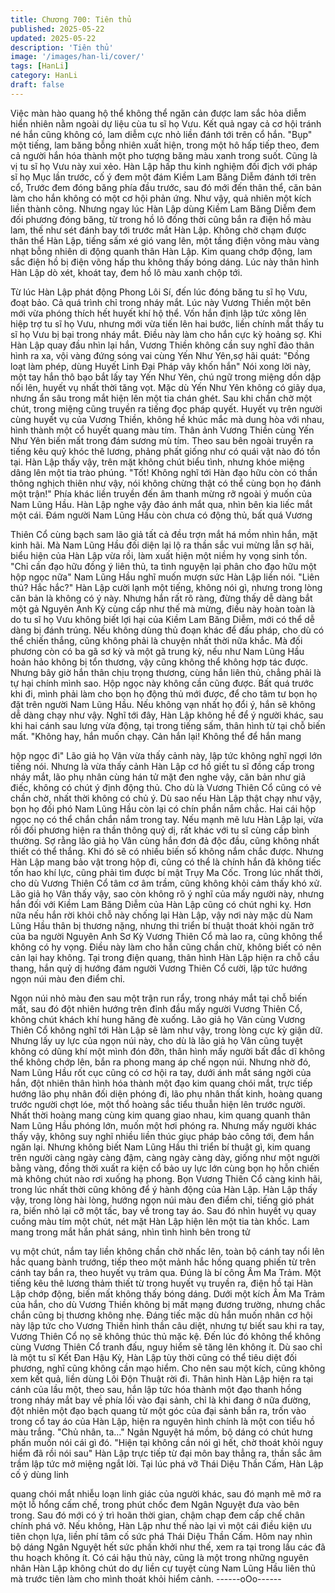 ```yaml
---
title: Chương 700: Tiên thủ
published: 2025-05-22
updated: 2025-05-22
description: 'Tiên thủ'
image: '/images/han-li/cover/'
tags: [HanLi]
category: HanLi
draft: false
---
```


Việc màn hào quang hộ thể không thể ngăn cản được lam sắc
hỏa diễm hiển nhiên nằm ngoài dự liệu cùa tu sĩ họ Vưu.
Kết quả ngay cả cơ hội tránh né hắn cũng không có, lam diễm
cực nhỏ liền đánh tới trên cổ hắn.
"Bụp" một tiếng, lam băng bỗng nhiên xuất hiện, trong một hô hấp
tiếp theo, đem cả người hắn hóa thành một pho tượng băng màu
xanh trong suốt.
Cũng là vị tu sĩ họ Vưu này xui xẻo.
Hàn Lập hấp thu kinh nghiệm đối địch với pháp sĩ họ Mục lần
trước, cố ý đem một đám Kiềm Lam Băng Diễm đánh tới trên cổ,
Trước đem đóng băng phía đầu trước, sau đó mới đến thân thể,
căn bản làm cho hắn không có một cơ hội phản ứng.
Như vậy, quả nhiên một kích liền thành công.
Nhưng ngay lúc Hàn Lập dùng Kiềm Lam Băng Diễm đem đối
phương đóng băng, từ trong hồ lô đồng thời cũng bắn ra điện hồ
màu lam, thế như sét đánh bay tới trước mắt Hàn Lập.
Không chờ chạm được thân thể Hàn Lập, tiếng sấm xé gió vang
lên, một tầng điện võng màu vàng nhạt bỗng nhiên di động quanh
thân Hàn Lập.
Kim quang chớp động, lam sắc điện hồ bị điện võng hấp thu
không thấy bóng dáng.
Lúc này thân hình Hàn Lập dò xét, khoát tay, đem hồ lô màu xanh
chộp tới.

Từ lúc Hàn Lập phát động Phong Lôi Sí, đến lúc đóng băng tu sĩ
họ Vưu, đoạt bảo. Cả quá trình chỉ trong nháy mắt.
Lúc này Vương Thiền một bên mới vừa phóng thích hết huyết khí
hộ thể. Vốn hắn định lập tức xông lên hiệp trợ tu sĩ họ Vưu,
nhưng mới vừa tiến lên hai bước, liền chính mắt thấy tu sĩ họ Vưu
bị bại trong nháy mắt.
Điều này làm cho hắn cực kỳ hoảng sợ.
Khi Hàn Lập quay đầu nhìn lại hắn, Vương Thiền không cần suy
nghĩ đảo thân hình ra xa, vội vàng đứng sóng vai cùng Yến Như
Yên,sợ hãi quát:
"Đồng loạt làm phép, dùng Huyết Linh Đại Pháp vây khốn hắn"
Nói xong lời này, một tay hắn thô bạo bắt lấy tay Yến Như Yên,
chú ngữ trong miệng dồn dập nổi lên, huyết vụ nhất thời tăng vọt.
Mặc dù Yến Như Yên không có giãy dụa, nhưng ẩn sâu trong mắt
hiện lên một tia chán ghét. Sau khi chần chờ một chút, trong
miệng cũng truyền ra tiếng đọc pháp quyết. Huyết vụ trên người
cùng huyết vụ của Vương Thiền, không hề khúc mắc mà dung
hòa với nhau, hình thành một cổ huyết quang màu tím.
Thân ảnh Vương Thiền cùng Yến Như Yên biến mất trong đám
sương mù tím. Theo sau bên ngoài truyền ra tiếng kêu quỷ khóc
thê lương, phảng phất giống như có quái vật nào đó tồn tại.
Hàn Lập thấy vậy, trên mặt không chút biểu tình, nhưng khóe
miệng dâng lên một tia trào phúng.
"Tốt! Không nghĩ tới Hàn đạo hữu còn có thần thông nghịch thiên
như vậy, nói không chừng thật có thể cùng bọn họ đánh một trận!"
Phía khác liền truyền đến âm thanh mừng rỡ ngoài ý muốn của
Nam Lũng Hầu.
Hàn Lập nghe vậy đảo ánh mắt qua, nhìn bên kia liếc mắt một
cái.
Đám người Nam Lũng Hầu còn chưa có động thủ, bất quá Vương

Thiên Cổ cùng bạch sam lão giả tất cả đều trợn mắt há mồm nhìn
hắn, mặt kinh hãi.
Mà Nam Lũng Hầu đối diện lại lộ ra thần sắc vui mừng lẫn sợ hãi,
biểu hiện của Hàn Lập vừa rồi, làm xuất hiện một niềm hy vọng
sinh tồn.
"Chỉ cần đạo hữu đồng ý liên thủ, ta tình nguyện lại phân cho đạo
hữu một hộp ngọc nữa" Nam Lũng Hầu nghĩ muốn mượn sức
Hàn Lập liền nói.
"Liên thủ? Hắc hắc?" Hàn Lập cười lạnh một tiếng, không nói gì,
nhưng trong lòng căn bản là không có ý này.
Nhưng hắn rất rõ ràng, đừng thấy dễ dàng bắt một gả Nguyên
Anh Kỳ cùng cấp như thế mà mừng, điều này hoàn toàn là do tu
sĩ họ Vưu không biết lợi hại của Kiềm Lam Băng Diễm, mới có thể
dễ dàng bị đánh trúng.
Nếu không dùng thủ đoạn khác để đấu pháp, cho dù có thể chiến
thắng, cũng không phải là chuyện nhất thời nữa khắc.
Mà đối phương còn có ba gã sơ kỳ và một gã trung kỳ, nếu như
Nam Lũng Hầu hoản hảo không bị tổn thương, vậy cũng không
thể không hợp tác được. Nhưng bây giờ hắn thân chịu trọng
thương, cùng hắn liên thủ, chẳng phải là tự hại chính mình sao.
Hộp ngọc này không cần cũng được.
Bất quá trước khi đi, mình phải làm cho bọn họ động thủ mới
được, để cho tâm tư bọn họ đặt trên người Nam Lũng Hầu.
Nếu không vạn nhất họ đổi ý, hắn sẽ không dễ dàng chạy như
vậy.
Nghĩ tới đây, Hàn Lập không hề để ý người khác, sau khi hai cánh
sau lưng vừa động, tại trong tiếng sấm, thân hình từ tại chỗ biến
mất.
"Không hay, hắn muốn chạy. Cản hắn lại! Không thể để hắn mang

hộp ngọc đi" Lão giả họ Vân vừa thấy cảnh này, lập tức không
nghĩ ngợi lớn tiếng nói.
Nhưng là vừa thấy cảnh Hàn Lập cơ hồ giết tu sĩ đồng cấp trong
nháy mắt, lão phụ nhân cùng hán tử mặt đen nghe vậy, căn bản
như giả điếc, không có chút ý định động thủ.
Cho dù là Vương Thiên Cổ cũng có vẻ chần chờ, nhất thời không
có chủ ý.
Dù sao nếu Hàn Lập thật chạy như vậy, bọn họ đối phó Nam
Lũng Hầu còn lại có chín phần nắm chắc. Hai cái hộp ngọc nọ có
thể chắn chắn nắm trong tay. Nếu mạnh mẽ lưu Hàn Lập lại, vừa
rồi đối phương hiện ra thần thông quỷ dị, rất khác với tu sĩ cùng
cầp bình thường. Sợ rằng lão giả họ Vân cùng hắn đơn đả độc
đầu, cũng không nhất thiết có thể thắng. Khi đó sẽ có nhiều biến
số không nắm chắc được.
Nhưng Hàn Lập mang bảo vật trong hộp đi, cũng có thể là chính
hắn đã không tiếc tốn hao khí lực, cũng phải tìm được bí mật Trụy
Ma Cốc.
Trong lúc nhất thời, cho dù Vương Thiên Cổ tâm cơ âm trầm,
cũng không khỏi cảm thấy khó xử.
Lão giả họ Vân thấy vậy, sao còn không rõ ý nghĩ của mấy người
này, nhưng hắn đối với Kiềm Lam Băng Diễm của Hàn Lập cũng
có chút nghi kỵ. Hơn nữa nếu hắn rời khỏi chỗ này chống lại Hàn
Lập, vậy nơi này mặc dù Nam Lũng Hầu thân bị thương nặng,
nhưng thi triển bí thuật thoát khỏi ngăn trở của ba người Nguyên
Anh Sơ Kỳ Vương Thiên Cổ mà lao ra, cũng không thể không có
hy vọng.
Điều này làm cho hắn cũng chần chừ, không biết có nên cản lại
hay không.
Tại trong điện quang, thân hình Hàn Lập hiện ra chỗ cầu thang,
hắn quỷ dị hướng đám người Vương Thiên Cổ cười, lập tức
hướng ngọn núi màu đen điểm chỉ.

Ngọn núi nhỏ màu đen sau một trận run rẩy, trong nháy mắt tại
chỗ biến mất, sau đó đột nhiên hướng trên đỉnh đầu mấy người
Vương Thiên Cổ, không chút khách khí hung hăng đè xuống.
Lão giả họ Vân cùng Vương Thiên Cổ không nghĩ tới Hàn Lập sẽ
làm như vậy, trong lòng cực kỳ giận dữ.
Nhưng lấy uy lực của ngọn núi này, cho dù là lão giả họ Vân cũng
tuyệt không có dũng khí một mình đón đỡn, thân hình mấy người
bất đắc dĩ không thể không chớp lên, bắn ra phong mang áp chế
ngọn núi.
Nhưng nhờ đó, Nam Lũng Hầu rốt cục cũng có cơ hội ra tay, dưới
ánh mắt sáng ngời của hắn, đột nhiên thân hình hóa thành một
đạo kim quang chói mắt, trực tiếp hướng lão phụ nhân đối diện
phóng đi, lão phụ nhân thất kinh, hoàng quang trước người chợt
lóe, một thổ hoàng sắc tiểu thuẫn hiện lên trước người.
Nhất thời hoàng mang cùng kim quang giao nhau, kim quang
quanh thân Nam Lũng Hầu phóng lớn, muốn một hơi phóng ra.
Nhưng mấy người khác thấy vậy, không suy nghĩ nhiều liền thúc
giục pháp bảo công tới, đem hắn ngăn lại.
Nhưng không biết Nam Lũng Hầu thi triển bí thuật gì, kim quang
trên người càng ngày càng đậm, càng ngày càng dày, giống như
một người bằng vàng, đồng thời xuất ra kiện cổ bảo uy lực lớn
cùng bọn họ hỗn chiến mà không chút nào rơi xuống hạ phong.
Bọn Vương Thiên Cổ càng kinh hãi, trong lúc nhất thời cũng
không để ý hành động của Hàn Lập.
Hàn Lập thấy vậy, trong lòng hài lòng, hướng ngọn núi màu đen
điểm chỉ, tiếng gió phát ra, biến nhỏ lại cỡ một tấc, bay về trong
tay áo.
Sau đó nhìn huyết vụ quay cuồng màu tím một chút, nét mặt Hàn
Lập hiện lên một tia tàn khốc.
Lam mang trong mắt hắn phát sáng, nhìn tình hình bên trong tử

vụ một chút, nắm tay liền không chần chờ nhấc lên, toàn bộ cánh
tay nổi lên hắc quang bành trướng, tiếp theo một mảnh hắc hồng
quang phiến từ trên cánh tay bắn ra, theo huyết vụ trảm qua.
Đúng là bí công Âm Ma Trảm.
Một tiếng kêu thê lương thảm thiết từ trong huyết vụ truyền ra,
điện hồ tại Hàn Lập chớp động, biến mất không thấy bóng dáng.
Dưới một kích Âm Ma Trảm của hắn, cho dù Vương Thiền không
bị mất mạng đương trường, nhưng chắc chắn cũng bị thương
không nhẹ.
Đáng tiếc mặc dù hắn muốn nhân cơ hội này lập tức cho Vương
Thiền hình thần câu diệt, nhưng tự biết sau khi ra tay, Vương
Thiên Cổ nọ sẽ không thúc thủ mặc kệ. Đến lúc đó không thể
không cùng Vương Thiên Cổ tranh đấu, nguy hiểm sẽ tăng lên
không ít.
Dù sao chỉ là một tu sĩ Kết Đan Hậu Kỳ, Hàn Lập tùy thời cũng có
thể tiêu diệt đối phương, nghĩ cũng không cần mạo hiểm.
Cho nên sau một kích, cũng không xem kết quả, liền dùng Lôi
Độn Thuật rời đi.
Thân hình Hàn Lập hiện ra tại cánh của lầu một, theo sau, hắn lập
tức hóa thành một đạo thanh hồng trong nháy mắt bay về phía lối
vào đại sảnh, chỉ là khi đang ở nữa đường, đột nhiên một đạo
bạch quang từ một góc của đại sảnh bắn ra, trốn vào trong cổ tay
áo của Hàn Lập, hiện ra nguyên hình chính là một con tiểu hồ
màu trắng.
"Chủ nhân, ta…" Ngân Nguyệt há mồm, bộ dáng có chút hưng
phấn muốn nói cái gì đó.
"Hiện tại không cần nói gì hết, chờ thoát khỏi nguy hiểm đã rồi nói
sau" Hàn Lập trực tiếp từ đại môn bay thẳng ra, thần sắc âm trầm
lập tức mở miệng ngắt lời.
Tại lúc phá vỡ Thái Diệu Thần Cấm, Hàn Lập cố ý dùng linh

quang chói mắt nhiễu loạn linh giác của người khác, sau đó mạnh
mẽ mở ra một lỗ hổng cấm chế, trong phút chốc đem Ngân
Nguyệt đưa vào bên trong.
Sau đó mới có ý trì hoãn thời gian, chậm chạp đem cấp chế chân
chính phá vở.
Nếu không, Hàn Lập như thế nào lại vì một cái điều kiện ưu tiên
chọn lựa, liền phí tâm cố sức phá Thái Diệu Thần Cấm.
Hôm nay nhìn bộ dáng Ngân Nguyệt hết sức phấn khởi như thế,
xem ra tại trong lầu các đã thu hoạch không ít.
Có cái hậu thủ này, cũng là một trong những nguyên nhân Hàn
Lập không chút do dự liền cự tuyệt cùng Nam Lũng Hầu liên thủ
mà trước tiên làm cho mình thoát khỏi hiểm cảnh.
------oOo------
